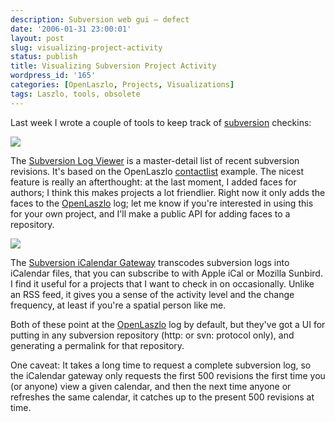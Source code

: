 ```yaml
---
description: Subversion web gui — defect
date: '2006-01-31 23:00:01'
layout: post
slug: visualizing-project-activity
status: publish
title: Visualizing Subversion Project Activity
wordpress_id: '165'
categories: [OpenLaszlo, Projects, Visualizations]
tags: Laszlo, tools, obsolete
---
```


Last week I wrote a couple of tools to keep track of [subversion](http://subversion.tigris.org/) checkins:

<!-- more -->

[![](/projects/images/svn2ics-thumb.png)](/tools/svn2ics)

The [Subversion Log Viewer](/tools/svn-viewer) is a master-detail list of recent subversion revisions.  It's based on the OpenLaszlo [contactlist](http://www.laszlosystems.com/lps/examples/contactlist/contactlist.lzx) example.  The nicest feature is really an afterthought: at the last moment, I added faces for authors; I think this makes projects a lot friendlier.  Right now it only adds the faces to the [OpenLaszlo](http://openlaszlo.org) log; let me know if you're interested in using this for your own project, and I'll make a public API for adding faces to a repository.

[![](/projects/images/svn-viewer-thumb.png)](/tools/svn-viewer)

The [Subversion iCalendar Gateway](/tools/svn2ics) transcodes subversion logs into iCalendar files, that you can subscribe to with Apple iCal or Mozilla Sunbird.  I find it useful for a projects that I want to check in on occasionally.  Unlike an RSS feed, it gives you a sense of the activity level and the change frequency, at least if you're a spatial person like me.

Both of these point at the [OpenLaszlo](http://openlaszlo.org) log by default, but they've got a UI for putting in any subversion repository (http: or svn: protocol only), and generating a permalink for that repository.

One caveat:  It takes a long time to request a complete subversion log, so the iCalendar gateway only requests the first 500 revisions the first time you (or anyone) view a given calendar, and then the next time anyone or refreshes the same calendar, it catches up to the present 500 revisions at time.
